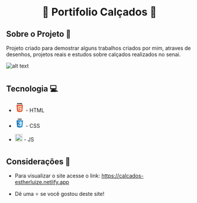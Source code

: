 <h1 align="center"> 👠 Portifolio Calçados 👠</h1>

## Sobre o Projeto 🚀
Projeto criado para demostrar alguns trabalhos criados por mim, atraves de desenhos, projetos reais e estudos sobre calçados realizados no senai.

![alt text](img/assets/img.png)
#

## Tecnologia 💻
- <img src="https://raw.githubusercontent.com/devicons/devicon/master/icons/html5/html5-original-wordmark.svg" width="25" height="25" /> - HTML

- <img src="https://raw.githubusercontent.com/devicons/devicon/master/icons/css3/css3-original-wordmark.svg" width="25" height="25"/> - CSS

- <img src="https://cdn.jsdelivr.net/gh/devicons/devicon/icons/javascript/javascript-original.svg" width="20" height="20"/> - JS

#
## Considerações 🚧

- Para visualizar o site acesse o link: https://calcados-estherluize.netlify.app
 
- Dê uma ⭐ se você gostou deste site!
